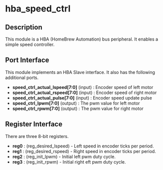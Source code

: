 # hba_speed_ctrl

## Description

This module is a HBA (HomeBrew Automation) bus peripheral.
It enables a simple speed controller.

## Port Interface

This module implements an HBA Slave interface.
It also has the following additional ports.

* __speed_ctrl_actual_lspeed[7:0]__ (input) : Encoder speed of left motor
* __speed_ctrl_actual_rspeed[7:0]__ (input) : Encoder speed of right motor
* __speed_ctrl_actual_pulse[7:0]__ (input) : Encoder speed update pulse
* __speed_ctrl_lpwm[7:0]__ (output) : The pwm value for left motor
* __speed_ctrl_rpwm[7:0]__ (output) : The pwm value for right motor

## Register Interface

There are three 8-bit registers.

* __reg0__ : (reg_desired_lspeed) - Left speed in encoder ticks per period.
* __reg1__ : (reg_desired_rspeed) - Right speed in encoder ticks per period.
* __reg2__ : (reg_init_lpwm) - Initial left pwm duty cycle.
* __reg3__ : (reg_init_rpwm) - Initial right eft pwm duty cycle.

